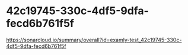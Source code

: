 # 42c19745-330c-4df5-9dfa-fecd6b761f5f
https://sonarcloud.io/summary/overall?id=examly-test_42c19745-330c-4df5-9dfa-fecd6b761f5f
